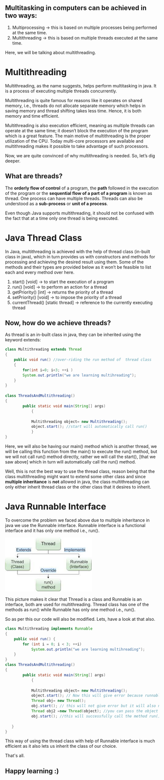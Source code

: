 ## Multitasking in computers can be achieved in two ways:
1)	Multiprocessing -> this is based on multiple processes being performed at the same time. 
2)	Multithreading -> this is based on multiple threads executed at the same time.


Here, we will be talking about multithreading. 

# Multithreading


Multithreading, as the name suggests, helps perform multitasking in java. It is a process of executing multiple threads concurrently. 


Multithreading is quite famous for reasons like it operates on shared memory, i.e., threads do not allocate separate memory which helps in saving memory and thread shifting takes less time. Hence, it is both memory and time efficient. 


Multithreading is also execution efficient, meaning as multiple threads can operate at the same time; it doesn’t block the execution of the program which is a great feature. The main motive of multithreading is the proper utilization of the CPU. Today multi-core processors are available and multithreading makes it possible to take advantage of such processors.

Now, we are quite convinced of why multithreading is needed. So, let’s dig deeper. 


## What are threads? 


The **orderly flow of control** of a program, the **path** followed in the execution of the program or the **sequential flow of a part of a program** is known as thread. One process can have multiple threads. Threads can also be understood as a **sub-process** or **unit of a process**.

 Even though Java supports multithreading, it should not be confused with the fact that at a time only one thread is being executed.

# Java Thread Class
In Java, multithreading is achieved with the help of thread class (in-built class in java), which in turn provides us with constructors and methods for processing and achieving the desired result using them.
Some of the methods and their types are provided below as it won’t be feasible to list each and every method over here.
1)	start()  [void] -> to start the execution of a program
2)	run()  [void] ->  to perform an action for a thread
3)	getPriority() [int] -> returns the priority of a thread
4)	setPriority()  [void] -> to impose the priority of a thread
5)	currentThread()  [static thread] -> reference to the currently executing thread

## Now, how do we achieve threads?
As thread is an in-built class in java, they can be inherited using the keyword extends:

```Java
class Multithreading extends Thread
{
    public void run() //over-riding the run method of  thread class
    {
        for(int i=0; i<3; ++i )
        System.out.println("we are learning multihreading");
    }
}

class ThreadsAndMultithreading()
{
        public static void main(String[] args) 
            {
            
            Multithreading object= new Multithreading();
            object.start(); //start will automatically call run()
            }
}
```


Here, we will also be having our main() method which is another thread,  we will be calling this function from the main() to execute the run() method, but we will not call run() method directly, rather we will call the start(), [that we saw above] which in turn will automatically call the run() method.


Well, this is not the best way to use the thread class, reason being that the class multithreading might want to extend some other class and since **multiple inheritance** is **not** allowed in java, the class multithreading can only either inherit thread class or the other class that it desires to inherit. 


# Java Runnable Interface
To overcome the problem we faced above due to multiple inheritance in java we use the Runnable interface. Runnable interface is a functional interface and it has only one method i.e., run().

![](img/runnable.jpg)
 
This picture makes it clear that Thread is a class and Runnable is an interface, both are used for multithreading. Thread class has one of the methods as run() while Runnable has only one method i.e., run().


So as per this our code will also be modified. Lets, have a look at that also.

```java
class Multithreading implements Runnable  
{ 
    public void run() { 
        for (int i = 0; i < 3; ++i)
            System.out.println("we are learning multihreading");
    }
}
class ThreadsAndMultithreading()
{
        public static void main(String[] args) 
            {
            
            Multithreading object= new Multithreading();
            object.start(); // Now this will give error because runnable doesn't have any method called start()
            Thread obj= new Thread();
            obj.start(); // this will not give error but it will also not do anything because it will call the start method of the thread class as it is called by an object of thread class
            Thread obj2 =new Thread(object); //you can pass the object of runnable 
            obj.start(); //this will successfully call the method run() of our class multithreading
         
   }
}
```

This way of using the thread class with help of Runnable interface is much efficient as it also lets us inherit the class of our choice.

That's all.
## Happy learning :)



